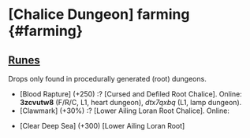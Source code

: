 # [Chalice Dungeon] farming {#farming}

## [Runes](@)
Drops only found in procedurally generated (root) dungeons.

+ [Blood Rapture] (+250)
  :? [Cursed and Defiled Root Chalice]. Online: **3zcvutw8** (F/R/C, L1, heart dungeon), *dtx7qxbq* (L1, lamp dungeon).
+ [Clawmark] (+30%)
  :? [Lower Ailing Loran Root Chalice]. Online:

- [Clear Deep Sea] (+300)
  [Lower Ailing Loran Root]